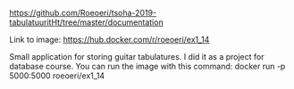 https://github.com/Roeoeri/tsoha-2019-tabulatuuritHt/tree/master/documentation

Link to image: https://hub.docker.com/r/roeoeri/ex1_14

Small application for storing guitar tabulatures. I did it as a project for database course. You can run the image with this command:
docker run -p 5000:5000 roeoeri/ex1_14
